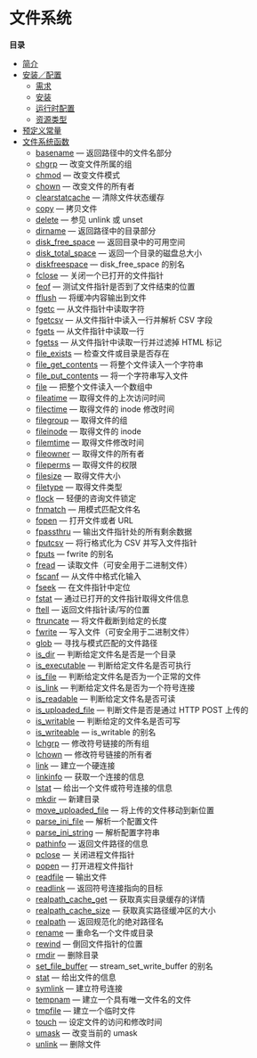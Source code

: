 文件系统
========

**目录**

-   [简介](/intro/filesystem.html)
-   [安装／配置](/filesystem/setup.html)
    -   [需求](/filesystem/setup.html#需求)
    -   [安装](/filesystem/setup.html#安装)
    -   [运行时配置](/filesystem/setup.html#运行时配置)
    -   [资源类型](/filesystem/setup.html#资源类型)
-   [预定义常量](/filesystem/constants.html)
-   [文件系统函数](/ref/filesystem.html)
    -   [basename](/ref/filesystem.html#basename) —
        返回路径中的文件名部分
    -   [chgrp](/ref/filesystem.html#chgrp) — 改变文件所属的组
    -   [chmod](/ref/filesystem.html#chmod) — 改变文件模式
    -   [chown](/ref/filesystem.html#chown) — 改变文件的所有者
    -   [clearstatcache](/ref/filesystem.html#clearstatcache) —
        清除文件状态缓存
    -   [copy](/ref/filesystem.html#copy) — 拷贝文件
    -   [delete](/ref/filesystem.html#delete) — 参见 unlink 或 unset
    -   [dirname](/ref/filesystem.html#dirname) — 返回路径中的目录部分
    -   [disk\_free\_space](/ref/filesystem.html#disk_free_space) —
        返回目录中的可用空间
    -   [disk\_total\_space](/ref/filesystem.html#disk_total_space) —
        返回一个目录的磁盘总大小
    -   [diskfreespace](/ref/filesystem.html#diskfreespace) —
        disk\_free\_space 的别名
    -   [fclose](/ref/filesystem.html#fclose) — 关闭一个已打开的文件指针
    -   [feof](/ref/filesystem.html#feof) —
        测试文件指针是否到了文件结束的位置
    -   [fflush](/ref/filesystem.html#fflush) — 将缓冲内容输出到文件
    -   [fgetc](/ref/filesystem.html#fgetc) — 从文件指针中读取字符
    -   [fgetcsv](/ref/filesystem.html#fgetcsv) —
        从文件指针中读入一行并解析 CSV 字段
    -   [fgets](/ref/filesystem.html#fgets) — 从文件指针中读取一行
    -   [fgetss](/ref/filesystem.html#fgetss) —
        从文件指针中读取一行并过滤掉 HTML 标记
    -   [file\_exists](/ref/filesystem.html#file_exists) —
        检查文件或目录是否存在
    -   [file\_get\_contents](/ref/filesystem.html#file_get_contents) —
        将整个文件读入一个字符串
    -   [file\_put\_contents](/ref/filesystem.html#file_put_contents) —
        将一个字符串写入文件
    -   [file](/ref/filesystem.html#file) — 把整个文件读入一个数组中
    -   [fileatime](/ref/filesystem.html#fileatime) —
        取得文件的上次访问时间
    -   [filectime](/ref/filesystem.html#filectime) — 取得文件的 inode
        修改时间
    -   [filegroup](/ref/filesystem.html#filegroup) — 取得文件的组
    -   [fileinode](/ref/filesystem.html#fileinode) — 取得文件的 inode
    -   [filemtime](/ref/filesystem.html#filemtime) — 取得文件修改时间
    -   [fileowner](/ref/filesystem.html#fileowner) — 取得文件的所有者
    -   [fileperms](/ref/filesystem.html#fileperms) — 取得文件的权限
    -   [filesize](/ref/filesystem.html#filesize) — 取得文件大小
    -   [filetype](/ref/filesystem.html#filetype) — 取得文件类型
    -   [flock](/ref/filesystem.html#flock) — 轻便的咨询文件锁定
    -   [fnmatch](/ref/filesystem.html#fnmatch) — 用模式匹配文件名
    -   [fopen](/ref/filesystem.html#fopen) — 打开文件或者 URL
    -   [fpassthru](/ref/filesystem.html#fpassthru) —
        输出文件指针处的所有剩余数据
    -   [fputcsv](/ref/filesystem.html#fputcsv) — 将行格式化为 CSV
        并写入文件指针
    -   [fputs](/ref/filesystem.html#fputs) — fwrite 的别名
    -   [fread](/ref/filesystem.html#fread) —
        读取文件（可安全用于二进制文件）
    -   [fscanf](/ref/filesystem.html#fscanf) — 从文件中格式化输入
    -   [fseek](/ref/filesystem.html#fseek) — 在文件指针中定位
    -   [fstat](/ref/filesystem.html#fstat) —
        通过已打开的文件指针取得文件信息
    -   [ftell](/ref/filesystem.html#ftell) — 返回文件指针读/写的位置
    -   [ftruncate](/ref/filesystem.html#ftruncate) —
        将文件截断到给定的长度
    -   [fwrite](/ref/filesystem.html#fwrite) —
        写入文件（可安全用于二进制文件）
    -   [glob](/ref/filesystem.html#glob) — 寻找与模式匹配的文件路径
    -   [is\_dir](/ref/filesystem.html#is_dir) —
        判断给定文件名是否是一个目录
    -   [is\_executable](/ref/filesystem.html#is_executable) —
        判断给定文件名是否可执行
    -   [is\_file](/ref/filesystem.html#is_file) —
        判断给定文件名是否为一个正常的文件
    -   [is\_link](/ref/filesystem.html#is_link) —
        判断给定文件名是否为一个符号连接
    -   [is\_readable](/ref/filesystem.html#is_readable) —
        判断给定文件名是否可读
    -   [is\_uploaded\_file](/ref/filesystem.html#is_uploaded_file) —
        判断文件是否是通过 HTTP POST 上传的
    -   [is\_writable](/ref/filesystem.html#is_writable) —
        判断给定的文件名是否可写
    -   [is\_writeable](/ref/filesystem.html#is_writeable) —
        is\_writable 的别名
    -   [lchgrp](/ref/filesystem.html#lchgrp) — 修改符号链接的所有组
    -   [lchown](/ref/filesystem.html#lchown) — 修改符号链接的所有者
    -   [link](/ref/filesystem.html#link) — 建立一个硬连接
    -   [linkinfo](/ref/filesystem.html#linkinfo) — 获取一个连接的信息
    -   [lstat](/ref/filesystem.html#lstat) —
        给出一个文件或符号连接的信息
    -   [mkdir](/ref/filesystem.html#mkdir) — 新建目录
    -   [move\_uploaded\_file](/ref/filesystem.html#move_uploaded_file)
        — 将上传的文件移动到新位置
    -   [parse\_ini\_file](/ref/filesystem.html#parse_ini_file) —
        解析一个配置文件
    -   [parse\_ini\_string](/ref/filesystem.html#parse_ini_string) —
        解析配置字符串
    -   [pathinfo](/ref/filesystem.html#pathinfo) — 返回文件路径的信息
    -   [pclose](/ref/filesystem.html#pclose) — 关闭进程文件指针
    -   [popen](/ref/filesystem.html#popen) — 打开进程文件指针
    -   [readfile](/ref/filesystem.html#readfile) — 输出文件
    -   [readlink](/ref/filesystem.html#readlink) —
        返回符号连接指向的目标
    -   [realpath\_cache\_get](/ref/filesystem.html#realpath_cache_get)
        — 获取真实目录缓存的详情
    -   [realpath\_cache\_size](/ref/filesystem.html#realpath_cache_size)
        — 获取真实路径缓冲区的大小
    -   [realpath](/ref/filesystem.html#realpath) —
        返回规范化的绝对路径名
    -   [rename](/ref/filesystem.html#rename) — 重命名一个文件或目录
    -   [rewind](/ref/filesystem.html#rewind) — 倒回文件指针的位置
    -   [rmdir](/ref/filesystem.html#rmdir) — 删除目录
    -   [set\_file\_buffer](/ref/filesystem.html#set_file_buffer) —
        stream\_set\_write\_buffer 的别名
    -   [stat](/ref/filesystem.html#stat) — 给出文件的信息
    -   [symlink](/ref/filesystem.html#symlink) — 建立符号连接
    -   [tempnam](/ref/filesystem.html#tempnam) —
        建立一个具有唯一文件名的文件
    -   [tmpfile](/ref/filesystem.html#tmpfile) — 建立一个临时文件
    -   [touch](/ref/filesystem.html#touch) — 设定文件的访问和修改时间
    -   [umask](/ref/filesystem.html#umask) — 改变当前的 umask
    -   [unlink](/ref/filesystem.html#unlink) — 删除文件
